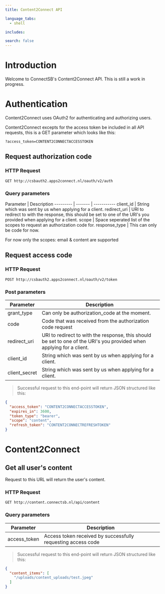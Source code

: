 ```yaml
---
title: Content2Connect API

language_tabs:
  - shell

includes:

search: false
---
```


# Introduction

Welcome to ConnectSB's Content2Connect API. This is still a work in progress.

# Authentication

Content2Connect uses OAuth2 for authenticating and authorizing users. 

Content2Connect excepts for the access token be included in all API requests, this is a GET parameter which looks like this:

`?access_token=CONTENT2CONNECTACCESSTOKEN`

## Request authorization code

### HTTP Request
`GET http://csbauth2.apps2connect.nl/oauth/v2/auth`

### Query parameters
Parameter | Description
--------- | ------- | -----------
client_id | String which was sent by us when applying for a client.
redirect_uri | URI to redirect to with the response, this should be set to one of the URI's you provided when applying for a client.
scope | Space seperated list of the scopes to request an authorization code for.
response_type | This can only be code for now.

<aside class="notice">
  For now only the scopes: email & content are supported
</aside>

## Request access code

### HTTP Request
`POST http://csbauth2.apps2connect.nl/oauth/v2/token`

### Post parameters
Parameter | Description
--------- | -----------
grant_type | Can only be authorization_code at the moment.
code | Code that was received from the authorization code request
redirect_uri | URI to redirect to with the response, this should be set to one of the URI's you provided when applying for a client.
client_id | String which was sent by us when applying for a client.
client_secret | String which was sent by us when applying for a client.


> Successful request to this end-point will return JSON structured like this:

```json
{
  "access_token": "CONTENT2CONNECTACCESSTOKEN",
  "expires_in": 3600,
  "token_type": "bearer",
  "scope": "content",
  "refresh_token": "CONTENT2CONNECTREFRESHTOKEN"
}
```

# Content2Connect

## Get all user's content

Request to this URL will return the user's content.

### HTTP Request
`GET http://content.connectsb.nl/api/content`

### Query parameters
Parameter | Description
--------- | -----------
access_token | Access token received by successfully requesting access code

> Successful request to this end-point will return JSON structured like this:

```json
{
  "content_items": [
    "/uploads/content_uploads/test.jpeg"
  ]
}
```

